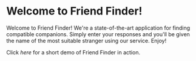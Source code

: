 # Welcome to Friend Finder!
Welcome to Friend Finder! We're a state-of-the-art application for finding compatible companions. Simply enter your responses and you'll be given the name of the most suitable stranger using our service. Enjoy!

Click *here* for a short demo of Friend Finder in action.
